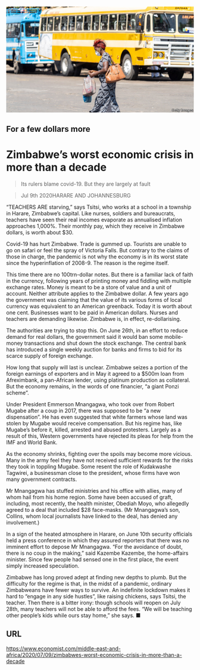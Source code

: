 ![](./images/20200711_MAP501.jpg)

## For a few dollars more

# Zimbabwe’s worst economic crisis in more than a decade

> Its rulers blame covid-19. But they are largely at fault

> Jul 9th 2020HARARE AND JOHANNESBURG

“TEACHERS ARE starving,” says Tsitsi, who works at a school in a township in Harare, Zimbabwe’s capital. Like nurses, soldiers and bureaucrats, teachers have seen their real incomes evaporate as annualised inflation approaches 1,000%. Their monthly pay, which they receive in Zimbabwe dollars, is worth about $30.

Covid-19 has hurt Zimbabwe. Trade is gummed up. Tourists are unable to go on safari or feel the spray of Victoria Falls. But contrary to the claims of those in charge, the pandemic is not why the economy is in its worst state since the hyperinflation of 2008-9. The reason is the regime itself.

This time there are no 100trn-dollar notes. But there is a familiar lack of faith in the currency, following years of printing money and fiddling with multiple exchange rates. Money is meant to be a store of value and a unit of account. Neither attribute applies to the Zimbabwe dollar. A few years ago the government was claiming that the value of its various forms of local currency was equivalent to an American greenback. Today it is worth about one cent. Businesses want to be paid in American dollars. Nurses and teachers are demanding likewise. Zimbabwe is, in effect, re-dollarising.

The authorities are trying to stop this. On June 26th, in an effort to reduce demand for real dollars, the government said it would ban some mobile-money transactions and shut down the stock exchange. The central bank has introduced a single weekly auction for banks and firms to bid for its scarce supply of foreign exchange.

How long that supply will last is unclear. Zimbabwe seizes a portion of the foreign earnings of exporters and in May it agreed to a $500m loan from Afreximbank, a pan-African lender, using platinum production as collateral. But the economy remains, in the words of one financier, “a giant Ponzi scheme”.

Under President Emmerson Mnangagwa, who took over from Robert Mugabe after a coup in 2017, there was supposed to be “a new dispensation”. He has even suggested that white farmers whose land was stolen by Mugabe would receive compensation. But his regime has, like Mugabe’s before it, killed, arrested and abused protesters. Largely as a result of this, Western governments have rejected its pleas for help from the IMF and World Bank.

As the economy shrinks, fighting over the spoils may become more vicious. Many in the army feel they have not received sufficient rewards for the risks they took in toppling Mugabe. Some resent the role of Kudakwashe Tagwirei, a businessman close to the president, whose firms have won many government contracts.

Mr Mnangagwa has stuffed ministries and his office with allies, many of whom hail from his home region. Some have been accused of graft, including, most recently, the health minister, Obediah Moyo, who allegedly agreed to a deal that included $28 face-masks. (Mr Mnangagwa’s son, Collins, whom local journalists have linked to the deal, has denied any involvement.)

In a sign of the heated atmosphere in Harare, on June 10th security officials held a press conference in which they assured reporters that there was no imminent effort to depose Mr Mnangagwa. “For the avoidance of doubt, there is no coup in the making,” said Kazembe Kazembe, the home-affairs minister. Since few people had sensed one in the first place, the event simply increased speculation.

Zimbabwe has long proved adept at finding new depths to plumb. But the difficulty for the regime is that, in the midst of a pandemic, ordinary Zimbabweans have fewer ways to survive. An indefinite lockdown makes it hard to “engage in any side hustles”, like raising chickens, says Tsitsi, the teacher. Then there is a bitter irony: though schools will reopen on July 28th, many teachers will not be able to afford the fees. “We will be teaching other people’s kids while ours stay home,” she says. ■

## URL

https://www.economist.com/middle-east-and-africa/2020/07/09/zimbabwes-worst-economic-crisis-in-more-than-a-decade
